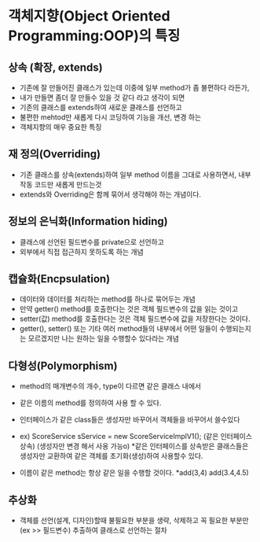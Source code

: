 # 객체지향(Object Oriented Programming:OOP)의 특징

## 상속 (확장, extends)

* 기존에 잘 만들어진 클래스가 있는데 이중에 일부 method가 좀 불편하다 라든가,
* 내가 만들면 좀더 잘 만들수 있을 것 같다 라고 생각이 되면
* 기존의 클래스를 extends하여 새로운 클래스를 선언하고
* 불편한 mehtod만 새롭게 다시 코딩하여 기능을 개선, 변경 하는
* 객체지향의 매우 중요한 특징

## 재 정의(Overriding)
* 기존 클래스를 상속(extends)하여 일부 method 이름을 그대로 사용하면서,
내부 작동 코드만 새롭게 만드는것
* extends와 Overriding은 함께 묶어서 생각해야 하는 개념이다.

## 정보의 은닉화(Information hiding)
* 클래스에 선언된 필드변수를 private으로 선언하고
* 외부에서 직접 접근하지 못하도록 하는 개념

## 캡슐화(Encpsulation)
* 데이터와 데이터를 처리하는 method를 하나로 묶어두는 개념
* 만약 getter() method를 호출한다는 것은 객체 필드변수의 값을
읽는 것이고
* setter(값) method를 호출한다는 것은 객체 필드변수에 값을
저장한다는 것이다.
* getter(), setter() 또는 기타 여러 method들의 내부에서 어떤
일들이 수행되는지는 모르겠지만 나는 원하는 일을 수행할수 있다라는 개념

## 다형성(Polymorphism)
* method의 매개변수의 개수, type이 다르면 같은 클래스 내에서
* 같은 이름의 method를 정의하여 사용 할 수 있다.
* 인터페이스가 같은 class들은 생성자만 바꾸어서 객체들을 바꾸어서 쓸수있다
* ex)        ScoreService sService        =     new ScoreServiceImplV1();
    		(같은 인터페이스 상속)                       (생성자만 변경 해서 사옹 가능o)
*같은 인터페이스를 상속받은 클래스들은 생성자만 교환하여 같은
객체를 초기화(생성)하여 사용할수 있다.

* 이름이 같은 method는 항상 같은 일을 수행할 것이다.
*add(3,4)  add(3.4,4.5)



## 추상화
* 객체를 선언(설계, 디자인)할때 불필요한 부분을 생략, 삭제하고
꼭 필요한 부분만(ex >> 필드변수) 추출하여 클래스로 선언하는 절차
